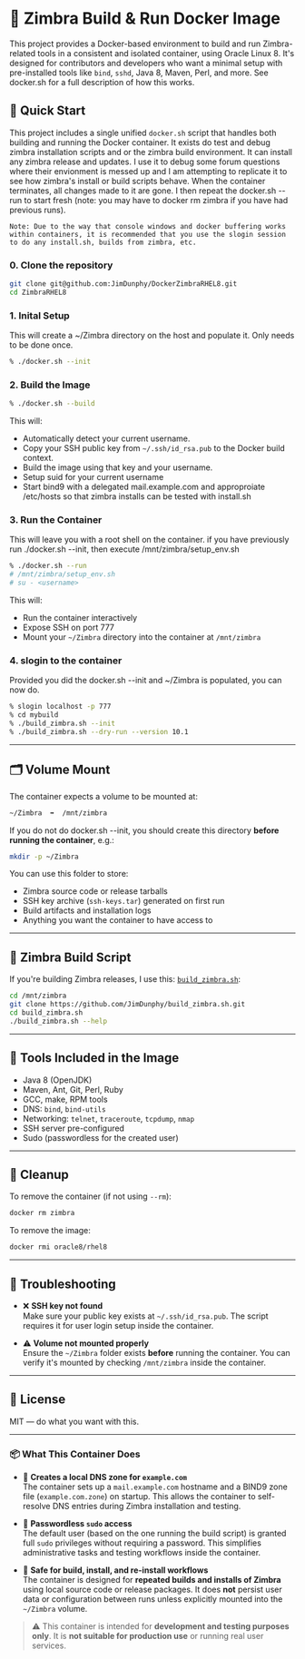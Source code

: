 # 🐳 Zimbra Build & Run Docker Image

This project provides a Docker-based environment to build and run Zimbra-related tools in a consistent and isolated container, using Oracle Linux 8. It's designed for contributors and developers who want a minimal setup with pre-installed tools like `bind`, `sshd`, Java 8, Maven, Perl, and more. See docker.sh for a full description of how this works.

## 🚀 Quick Start

This project includes a single unified `docker.sh` script that handles both building and running the Docker container. It exists do test and debug zimbra installation scripts and or the zimbra build environment. It can install any zimbra release and updates. I use it to debug some forum questions where their envionment is messed up and I am attempting to replicate it to see how zimbra's install or build scripts behave. When the container terminates, all changes made to it are gone. I then repeat the docker.sh --run to start fresh (note: you may have to docker rm zimbra if you have had previous runs).

``Note: Due to the way that console windows and docker buffering works within containers, it is recommended that you use the slogin session to do any install.sh, builds from zimbra, etc.``

### 0. Clone the repository
```bash
git clone git@github.com:JimDunphy/DockerZimbraRHEL8.git
cd ZimbraRHEL8
```

### 1. Inital Setup 
This will create a ~/Zimbra directory on the host and populate it. Only needs to be done once.
```bash
% ./docker.sh --init
```

### 2. Build the Image
```bash
% ./docker.sh --build
```

This will:
- Automatically detect your current username.
- Copy your SSH public key from `~/.ssh/id_rsa.pub` to the Docker build context.
- Build the image using that key and your username.
- Setup suid for your current username
- Start bind9 with a delegated mail.example.com and approproiate /etc/hosts so that zimbra installs can be tested with install.sh

### 3. Run the Container
This will leave you with a root shell on the container. if you have previously run ./docker.sh --init, then execute /mnt/zimbra/setup_env.sh
```bash
% ./docker.sh --run
# /mnt/zimbra/setup_env.sh
# su - <username>
```

This will:
- Run the container interactively
- Expose SSH on port 777
- Mount your `~/Zimbra` directory into the container at `/mnt/zimbra`

### 4. slogin to the container
Provided you did the docker.sh --init and ~/Zimbra is populated, you can now do.
```bash
% slogin localhost -p 777
% cd mybuild
% ./build_zimbra.sh --init
% ./build_zimbra.sh --dry-run --version 10.1
```
---

## 🗂️ Volume Mount

The container expects a volume to be mounted at:

```bash
~/Zimbra  ➡️  /mnt/zimbra
```

If you do not do docker.sh --init, you should create this directory **before running the container**, e.g.:

```bash
mkdir -p ~/Zimbra
```

You can use this folder to store:

- Zimbra source code or release tarballs
- SSH key archive (`ssh-keys.tar`) generated on first run
- Build artifacts and installation logs
- Anything you want the container to have access to

---

## 🔧 Zimbra Build Script

If you're building Zimbra releases,  I use this: [`build_zimbra.sh`](https://github.com/JimDunphy/build_zimbra.sh):

```bash
cd /mnt/zimbra
git clone https://github.com/JimDunphy/build_zimbra.sh.git
cd build_zimbra.sh
./build_zimbra.sh --help
```

---

## 🧰 Tools Included in the Image

- Java 8 (OpenJDK)
- Maven, Ant, Git, Perl, Ruby
- GCC, make, RPM tools
- DNS: `bind`, `bind-utils`
- Networking: `telnet`, `traceroute`, `tcpdump`, `nmap`
- SSH server pre-configured
- Sudo (passwordless for the created user)

---

## 🧼 Cleanup

To remove the container (if not using `--rm`):

```bash
docker rm zimbra
```

To remove the image:

```bash
docker rmi oracle8/rhel8
```

---

## 🙋 Troubleshooting

- ❌ **SSH key not found**  
  Make sure your public key exists at `~/.ssh/id_rsa.pub`. The script requires it for user login setup inside the container.

- ⚠️ **Volume not mounted properly**  
  Ensure the `~/Zimbra` folder exists **before** running the container. You can verify it's mounted by checking `/mnt/zimbra` inside the container.

---

## 📜 License

MIT — do what you want with this.

---

### 📦 What This Container Does

- 📨 **Creates a local DNS zone for `example.com`**  
  The container sets up a `mail.example.com` hostname and a BIND9 zone file (`example.com.zone`) on startup. This allows the container to self-resolve DNS entries during Zimbra installation and testing.

- 🔐 **Passwordless `sudo` access**  
  The default user (based on the one running the build script) is granted full `sudo` privileges without requiring a password. This simplifies administrative tasks and testing workflows inside the container.

- 🔁 **Safe for build, install, and re-install workflows**  
  The container is designed for **repeated builds and installs of Zimbra** using local source code or release packages. It does **not** persist user data or configuration between runs unless explicitly mounted into the `~/Zimbra` volume.

> ⚠️ This container is intended for **development and testing purposes only**. It is **not suitable for production use** or running real user services.
